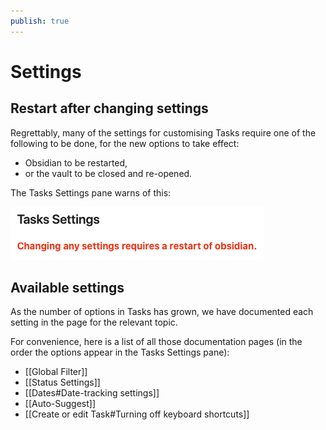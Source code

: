 ```yaml
---
publish: true
---
```


# Settings

## Restart after changing settings

Regrettably, many of the settings for customising Tasks require one of the following to be done, for the new options to take effect:

- Obsidian to be restarted,
- or the vault to be closed and re-opened.

The Tasks Settings pane warns of this:

![Changing any settings requires a restart of obsidian](../images/settings-restart-after-change.png)

## Available settings

As the number of options in Tasks has grown, we have documented each setting in the page for the relevant topic.

For convenience, here is a list of all those documentation pages (in the order the options appear in the Tasks Settings pane):

- [[Global Filter]]
- [[Status Settings]]
- [[Dates#Date-tracking settings]]
- [[Auto-Suggest]]
- [[Create or edit Task#Turning off keyboard shortcuts]]
